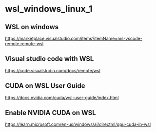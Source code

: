 # wsl_windows_linux_1

## WSL on windows
https://marketplace.visualstudio.com/items?itemName=ms-vscode-remote.remote-wsl

## Visual studio code with WSL
https://code.visualstudio.com/docs/remote/wsl



## CUDA on WSL User Guide
https://docs.nvidia.com/cuda/wsl-user-guide/index.html


## Enable NVIDIA CUDA on WSL
https://learn.microsoft.com/en-us/windows/ai/directml/gpu-cuda-in-wsl
